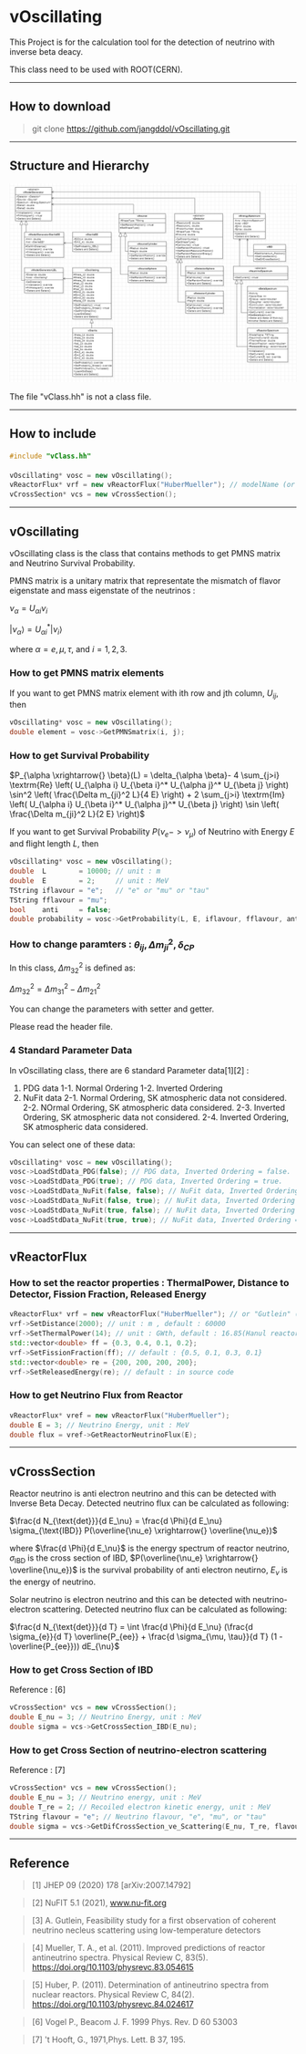 # vOscillating
This Project is for the calculation tool for the detection of neutrino with inverse beta deacy.

This class need to be used with ROOT(CERN).


-----------------------
## How to download
> git clone https://github.com/jangddol/vOscillating.git


-----------------------
## Structure and Hierarchy
![plot](./Class_Diagram.png)

The file "vClass.hh" is not a class file.


-----------------------
## How to include
``` C++
#include "vClass.hh"

vOscillating* vosc = new vOscillating();
vReactorFlux* vrf = new vReactorFlux("HuberMueller"); // modelName (or "Gutlein")
vCrossSection* vcs = new vCrossSection();

```


-----------------------
## vOscillating

vOscillating class is the class that contains methods to get PMNS matrix and Neutrino Survival Probability.

PMNS matrix is a unitary matrix that representate the mismatch of flavor eigenstate and mass eigenstate of the neutrinos : 

$\nu_\alpha = U_{\alpha i} \nu_i$

$|\nu_\alpha \rangle = U^*_{\alpha i} |\nu_i \rangle$

where $\alpha = e, \mu, \tau$, and $i = 1, 2, 3$.

### How to get PMNS matrix elements
If you want to get PMNS matrix element with ith row and jth column, $U_{ij}$, then
``` C++
vOscillating* vosc = new vOscillating();
double element = vosc->GetPMNSmatrix(i, j);
```



### How to get Survival Probability
$P_{\alpha \xrightarrow{} \beta}(L) = \delta_{\alpha \beta}- 4 \sum_{j>i} \textrm{Re} \left( U_{\alpha i} U_{\beta i}^* U_{\alpha j}^* U_{\beta j} \right) \sin^2 \left( \frac{\Delta m_{ji}^2 L}{4 E} \right) + 2 \sum_{j>i} \textrm{Im} \left( U_{\alpha i} U_{\beta i}^* U_{\alpha j}^* U_{\beta j} \right) \sin \left( \frac{\Delta m_{ji}^2 L}{2 E} \right)$

If you want to get Survival Probability $P(\nu_e -> \nu_\mu)$ of Neutrino with Energy $E$ and flight length $L$, then
``` C++
vOscillating* vosc = new vOscillating();
double  L        = 10000; // unit : m
double  E        = 2;     // unit : MeV
TString iflavour = "e";   // "e" or "mu" or "tau"
TString fflavour = "mu";
bool    anti     = false;
double probability = vosc->GetProbability(L, E, iflavour, fflavour, anti);
```



### How to change paramters : $\theta_{ij}, \Delta m_{ji}^2, \delta_{CP}$
In this class, $\Delta m_{32}^2$ is defined as:

$\Delta m_{32}^2 = \Delta m_{31}^2 - \Delta m_{21}^2$

You can change the parameters with setter and getter.

Please read the header file.



### 4 Standard Parameter Data
In vOscillating class, there are 6 standard Parameter data[1][2] : 
1. PDG data
    1-1. Normal Ordering 
    1-2. Inverted Ordering
2. NuFit data
    2-1. Normal Ordering, SK atmospheric data not considered.
    2-2. NOrmal Ordering, SK atmospheric data considered.
    2-3. Inverted Ordering, SK atmospheric data not considered. 
    2-4. Inverted Ordering, SK atmospheric data considered.

You can select one of these data:
```C++
vOscillating* vosc = new vOscillating();
vosc->LoadStdData_PDG(false); // PDG data, Inverted Ordering = false.
vosc->LoadStdData_PDG(true); // PDG data, Inverted Ordering = true.
vosc->LoadStdData_NuFit(false, false); // NuFit data, Inverted Ordering = false, SK considering = false.
vosc->LoadStdData_NuFit(false, true); // NuFit data, Inverted Ordering = false, SK considering = true.
vosc->LoadStdData_NuFit(true, false); // NuFit data, Inverted Ordering = true, SK considering = false.
vosc->LoadStdData_NuFit(true, true); // NuFit data, Inverted Ordering = true, SK considering = true.
```


--------------------
## vReactorFlux
### How to set the reactor properties : ThermalPower, Distance to Detector, Fission Fraction, Released Energy

```C++
vReactorFlux* vrf = new vReactorFlux("HuberMueller"); // or "Gutlein" (not recommended) [3][4][5]
vrf->SetDistance(2000); // unit : m , default : 60000
vrf->SetThermalPower(14); // unit : GWth, default : 16.85(Hanul reactors, Korea)
std::vector<double> ff = {0.3, 0.4, 0.1, 0.2};
vrf->SetFissionFraction(ff); // default : {0.5, 0.1, 0.3, 0.1}
std::vector<double> re = {200, 200, 200, 200};
vrf->SetReleasedEnergy(re); // default : in source code
```



### How to get Neutrino Flux from Reactor

```C++
vReactorFlux* vref = new vReactorFlux("HuberMueller");
double E = 3; // Neutrino Energy, unit : MeV
double flux = vref->GetReactorNeutrinoFlux(E);
```


--------------------
## vCrossSection
Reactor neutrino is anti electron neutrino and this can be detected with Inverse Beta Decay.
Detected neutrino flux can be calculated as following:

$\frac{d N_{\text{det}}}{d E_\nu} = \frac{d \Phi}{d E_\nu} \sigma_{\text{IBD}} P(\overline{\nu_e} \xrightarrow{} \overline{\nu_e})$

where $\frac{d \Phi}{d E_\nu}$ is the energy spectrum of reactor neutrino, $\sigma_{\text{IBD}}$ is the cross section of IBD, $P(\overline{\nu_e} \xrightarrow{} \overline{\nu_e})$ is the survival probability of anti electron neutirno, $E_{\nu}$ is the energy of neutrino.

Solar neutrino is electron neutrino and this can be detected with neutrino-electron scattering.
Detected neutrino flux can be calculated as following:

$\frac{d N_{\text{det}}}{d T} = \int \frac{d \Phi}{d E_\nu} (\frac{d \sigma_{e}}{d T} \overline{P_{ee}} + \frac{d \sigma_{\mu, \tau}}{d T} (1 - \overline{P_{ee}})) dE_{\nu}$

### How to get Cross Section of IBD 
Reference : [6]

```C++
vCrossSection* vcs = new vCrossSection();
double E_nu = 3; // Neutrino Energy, unit : MeV
double sigma = vcs->GetCrossSection_IBD(E_nu);
```



### How to get Cross Section of neutrino-electron scattering
Reference : [7]

```C++
vCrossSection* vcs = new vCrossSection();
double E_nu = 3; // Neutrino energy, unit : MeV
double T_re = 2; // Recoiled electron kinetic energy, unit : MeV
TString flavour = "e"; // Neutrino flavour, "e", "mu", or "tau"
double sigma = vcs->GetDifCrossSection_ve_Scattering(E_nu, T_re, flavour);
```

--------------------
## Reference
>[1] JHEP 09 (2020) 178 [arXiv:2007.14792]

>[2] NuFIT 5.1 (2021), www.nu-fit.org

>[3] A. Gutlein, Feasibility study for a first observation of coherent neutrino necleus scattering using low-temperature detectors

>[4] Mueller, T. A., et al. (2011). Improved predictions of reactor antineutrino spectra. Physical Review C, 83(5). https://doi.org/10.1103/physrevc.83.054615

>[5] Huber, P. (2011). Determination of antineutrino spectra from nuclear reactors. Physical Review C, 84(2). https://doi.org/10.1103/physrevc.84.024617

>[6] Vogel P., Beacom J. F. 1999 Phys. Rev. D 60 53003

>[7] 't Hooft, G., 1971,Phys. Lett. B 37, 195.
